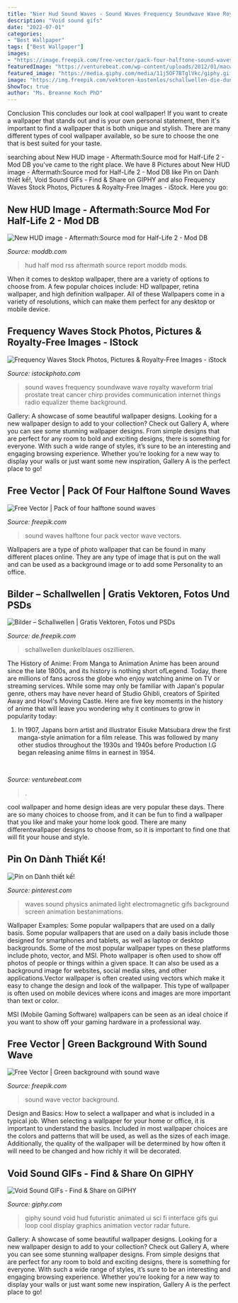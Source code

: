 ```yaml
---
title: "Nier Hud Sound Waves - Sound Waves Frequency Soundwave Wave Royalty Waveform Trial Prostate Treat Cancer Chirp Provides Communication Internet Things Radio Equalizer Theme Background"
description: "Void sound gifs"
date: "2022-07-01"
categories:
- "Best Wallpaper"
tags: ["Best Wallpaper"]
images:
- "https://image.freepik.com/free-vector/pack-four-halftone-sound-waves_23-2147584347.jpg"
featuredImage: "https://venturebeat.com/wp-content/uploads/2012/01/macworld-crowd2.jpg?w=640"
featured_image: "https://media.giphy.com/media/11j5OF7BTglVkc/giphy.gif"
image: "https://img.freepik.com/vektoren-kostenlos/schallwellen-die-dunkelblaues-licht-oszillieren_42077-479.jpg?size=626&amp;ext=jpg"
ShowToc: true
author: "Ms. Breanne Koch PhD"
---
```



Conclusion
This concludes our look at cool wallpaper! If you want to create a wallpaper that stands out and is your own personal statement, then it's important to find a wallpaper that is both unique and stylish. There are many different types of cool wallpaper available, so be sure to choose the one that is best suited for your taste.

	

		
searching about New HUD image - Aftermath:Source mod for Half-Life 2 - Mod DB you've came to the right place. We have 8 Pictures about New HUD image - Aftermath:Source mod for Half-Life 2 - Mod DB like Pin on Dành thiết kế!, Void Sound GIFs - Find &amp; Share on GIPHY and also Frequency Waves Stock Photos, Pictures &amp; Royalty-Free Images - iStock. Here you go:
		
    
## New HUD Image - Aftermath:Source Mod For Half-Life 2 - Mod DB

<img loading=lazy src="http://media.moddb.com/images/mods/1/18/17592/hud1.jpg" onerror="this.onerror=null;this.src='https://tse2.mm.bing.net/th?id=OIP.N32o6BSlkRDZcMOpwxpYpQHaFj&amp;pid=15.1';" alt="New HUD image - Aftermath:Source mod for Half-Life 2 - Mod DB">

_Source: moddb.com_

>hud half mod rss aftermath source report moddb mods. 

	

When it comes to desktop wallpaper, there are a variety of options to choose from. A few popular choices include: HD wallpaper, retina wallpaper, and high definition wallpaper. All of these Wallpapers come in a variety of resolutions, which can make them perfect for any desktop or mobile device. 

    
## Frequency Waves Stock Photos, Pictures &amp; Royalty-Free Images - IStock

<img loading=lazy src="https://media.istockphoto.com/photos/sound-waveform-picture-id647419748?k=6&amp;m=647419748&amp;s=612x612&amp;w=0&amp;h=OIBSjAAe4IhGPVEkKPKJdqOmLxcw2Y359raMVBwsCEg=" onerror="this.onerror=null;this.src='https://tse4.mm.bing.net/th?id=OIP.1JdhcIfg0y4MCI_SCM0wTwHaE8&amp;pid=15.1';" alt="Frequency Waves Stock Photos, Pictures &amp; Royalty-Free Images - iStock">

_Source: istockphoto.com_

>sound waves frequency soundwave wave royalty waveform trial prostate treat cancer chirp provides communication internet things radio equalizer theme background. 

	

Gallery: A showcase of some beautiful wallpaper designs.
Looking for a new wallpaper design to add to your collection? Check out Gallery A, where you can see some stunning wallpaper designs. From simple designs that are perfect for any room to bold and exciting designs, there is something for everyone. With such a wide range of styles, it’s sure to be an interesting and engaging browsing experience. Whether you’re looking for a new way to display your walls or just want some new inspiration, Gallery A is the perfect place to go!





	
	
    
## Free Vector | Pack Of Four Halftone Sound Waves

<img loading=lazy src="https://image.freepik.com/free-vector/pack-four-halftone-sound-waves_23-2147584347.jpg" onerror="this.onerror=null;this.src='https://tse2.mm.bing.net/th?id=OIP.tAyGbNlkNOAlezpG-FUAYAHaHa&amp;pid=15.1';" alt="Free Vector | Pack of four halftone sound waves">

_Source: freepik.com_

>sound waves halftone four pack vector wave vectors. 

	



Wallpapers are a type of photo wallpaper that can be found in many different places online. They are any type of image that is put on the wall and can be used as a background image or to add some Personality to an office.

    
## Bilder – Schallwellen | Gratis Vektoren, Fotos Und PSDs

<img loading=lazy src="https://img.freepik.com/vektoren-kostenlos/schallwellen-die-dunkelblaues-licht-oszillieren_42077-479.jpg?size=626&amp;ext=jpg" onerror="this.onerror=null;this.src='https://tse3.mm.bing.net/th?id=OIP.vI9Dxoj7pa61Oj37ge--CQHaEN&amp;pid=15.1';" alt="Bilder – Schallwellen | Gratis Vektoren, Fotos und PSDs">

_Source: de.freepik.com_

>schallwellen dunkelblaues oszillieren. 

	

The History of Anime: From Manga to Animation
Anime has been around since the late 1800s, and its history is nothing short ofLegend. Today, there are millions of fans across the globe who enjoy watching anime on TV or streaming services. While some may only be familiar with Japan's popular genre, others may have never heard of Studio Ghibli, creators of Spirited Away and Howl's Moving Castle. Here are five key moments in the history of anime that will leave you wondering why it continues to grow in popularity today:
1) In 1907, Japans born artist and illustrator Eisuke Matsubara drew the first manga-style animation for a film release. This was followed by many other studios throughout the 1930s and 1940s before Production I.G began releasing anime films in earnest in 1954.

    
## 

<img loading=lazy src="https://venturebeat.com/wp-content/uploads/2012/01/macworld-crowd2.jpg?w=640" onerror="this.onerror=null;this.src='https://tse4.mm.bing.net/th?id=OIP.0f5xPt3MGXvbPOTH3j_UXQHaE8&amp;pid=15.1';" alt="">

_Source: venturebeat.com_

>. 

	

cool wallpaper and home design ideas are very popular these days. There are so many choices to choose from, and it can be fun to find a wallpaper that you like and make your home look good. There are many differentwallpaper designs to choose from, so it is important to find one that will fit your house and style.

    
## Pin On Dành Thiết Kế!

<img loading=lazy src="https://i.pinimg.com/originals/63/4a/ea/634aeafde3993421dbdf337d49f425dc.gif" onerror="this.onerror=null;this.src='https://tse3.mm.bing.net/th?id=OIP.fc7aTJljmgQAhUstfB6ObgAAAA&amp;pid=15.1';" alt="Pin on Dành thiết kế!">

_Source: pinterest.com_

>waves sound physics animated light electromagnetic gifs background screen animation bestanimations. 

	

Wallpaper Examples: Some popular wallpapers that are used on a daily basis.
Some popular wallpapers that are used on a daily basis include those designed for smartphones and tablets, as well as laptop or desktop backgrounds. Some of the most popular wallpaper types on these platforms include photo, vector, and MSI. 
Photo wallpaper is often used to show off photos of people or things within a given space. It can also be used as a background image for websites, social media sites, and other applications.Vector wallpaper is often created using vectors which make it easy to change the design and look of the wallpaper. This type of wallpaper is often used on mobile devices where icons and images are more important than text or color. 

MSI (Mobile Gaming Software) wallpapers can be seen as an ideal choice if you want to show off your gaming hardware in a professional way.

    
## Free Vector | Green Background With Sound Wave

<img loading=lazy src="https://image.freepik.com/free-vector/green-background-with-sound-wave_23-2147618950.jpg" onerror="this.onerror=null;this.src='https://tse3.mm.bing.net/th?id=OIP.n-oN7K9xMC08z4kKbRiwAAHaHa&amp;pid=15.1';" alt="Free Vector | Green background with sound wave">

_Source: freepik.com_

>sound wave vector background. 

	

Design and Basics: How to select a wallpaper and what is included in a typical job.
When selecting a wallpaper for your home or office, it is important to understand the basics. Included in most wallpaper choices are the colors and patterns that will be used, as well as the sizes of each image. Additionally, the quality of the wallpaper will be determined by how often it will need to be changed and how richly it will be decorated.

    
## Void Sound GIFs - Find &amp; Share On GIPHY

<img loading=lazy src="https://media.giphy.com/media/11j5OF7BTglVkc/giphy.gif" onerror="this.onerror=null;this.src='https://tse4.mm.bing.net/th?id=OIP.TOSiktMRTzcFokC1bcXf3wHaHa&amp;pid=15.1';" alt="Void Sound GIFs - Find &amp; Share on GIPHY">

_Source: giphy.com_

>giphy sound void hud futuristic animated ui sci fi interface gifs gui loop cool display graphics animation vector radar future. 

	

Gallery: A showcase of some beautiful wallpaper designs.
Looking for a new wallpaper design to add to your collection? Check out Gallery A, where you can see some stunning wallpaper designs. From simple designs that are perfect for any room to bold and exciting designs, there is something for everyone. With such a wide range of styles, it’s sure to be an interesting and engaging browsing experience. Whether you’re looking for a new way to display your walls or just want some new inspiration, Gallery A is the perfect place to go!





	
	
